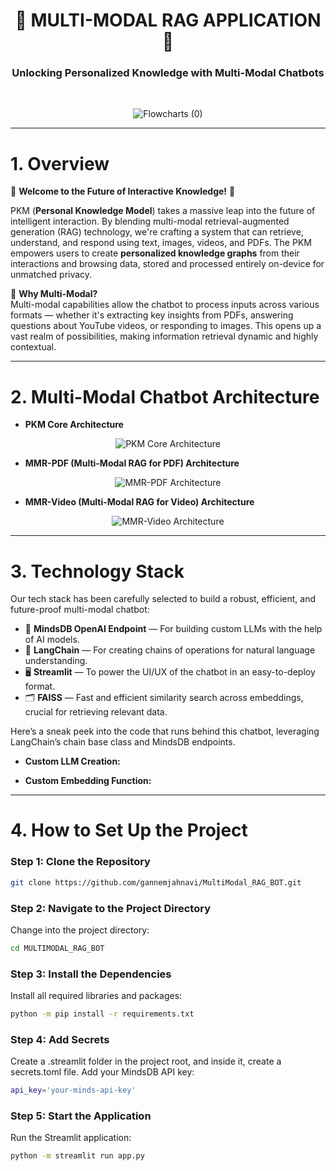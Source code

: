 <h1 align='center'>🤖 MULTI-MODAL RAG APPLICATION 🤖</h1>
<h3 align='center'>Unlocking Personalized Knowledge with Multi-Modal Chatbots</h3>
<br>

<p align="center">
  <img src="https://github.com/user-attachments/assets/6f2bc880-fd32-41e1-b3b6-913e1592ff0a" alt="Flowcharts (0)">
</p>

---

# 1. Overview
🌟 **Welcome to the Future of Interactive Knowledge!** 🌟

PKM (**Personal Knowledge Model**) takes a massive leap into the future of intelligent interaction. By blending multi-modal retrieval-augmented generation (RAG) technology, we're crafting a system that can retrieve, understand, and respond using text, images, videos, and PDFs. The PKM empowers users to create **personalized knowledge graphs** from their interactions and browsing data, stored and processed entirely on-device for unmatched privacy.

🚀 **Why Multi-Modal?**  
Multi-modal capabilities allow the chatbot to process inputs across various formats — whether it's extracting key insights from PDFs, answering questions about YouTube videos, or responding to images. This opens up a vast realm of possibilities, making information retrieval dynamic and highly contextual.

---

# 2. Multi-Modal Chatbot Architecture

- **PKM Core Architecture**
<p align="center">
  <img src="https://github.com/chakka-guna-sekhar-venkata-chennaiah/Mutli-Modal-RAG-ChaBot/assets/110555361/1cb2a4aa-1a11-4b6d-875b-d9676c98edc8" alt="PKM Core Architecture">
</p>

- **MMR-PDF (Multi-Modal RAG for PDF) Architecture**
<p align="center">
  <img src="https://github.com/chakka-guna-sekhar-venkata-chennaiah/Mutli-Modal-RAG-ChaBot/assets/110555361/8e0788c4-8b87-4221-9d5a-9707ccccfce4" alt="MMR-PDF Architecture">
</p>

- **MMR-Video (Multi-Modal RAG for Video) Architecture**
<p align="center">
  <img src="https://github.com/chakka-guna-sekhar-venkata-chennaiah/Mutli-Modal-RAG-ChaBot/assets/110555361/ce045df8-f3c5-4d26-adc4-8fdb2540aa1f" alt="MMR-Video Architecture">
</p>

---

# 3. Technology Stack
Our tech stack has been carefully selected to build a robust, efficient, and future-proof multi-modal chatbot:

- 🧠 **MindsDB OpenAI Endpoint** — For building custom LLMs with the help of AI models.  
- 🧩 **LangChain** — For creating chains of operations for natural language understanding.  
- 🖥️ **Streamlit** — To power the UI/UX of the chatbot in an easy-to-deploy format.  
- 🗂️ **FAISS** — Fast and efficient similarity search across embeddings, crucial for retrieving relevant data.

Here’s a sneak peek into the code that runs behind this chatbot, leveraging LangChain’s chain base class and MindsDB endpoints.

- **Custom LLM Creation:**


- **Custom Embedding Function:**


---

# 4. How to Set Up the Project
### Step 1: Clone the Repository
```bash
git clone https://github.com/gannemjahnavi/MultiModal_RAG_BOT.git
```

### Step 2: Navigate to the Project Directory
Change into the project directory:
```bash
cd MULTIMODAL_RAG_BOT
```
### Step 3: Install the Dependencies
Install all required libraries and packages:

```bash
python -m pip install -r requirements.txt
```
### Step 4: Add Secrets
Create a .streamlit folder in the project root, and inside it, create a secrets.toml file. 
Add your MindsDB API key:
```bash
api_key='your-minds-api-key'
```
### Step 5: Start the Application
Run the Streamlit application:
```bash
python -m streamlit run app.py
```
